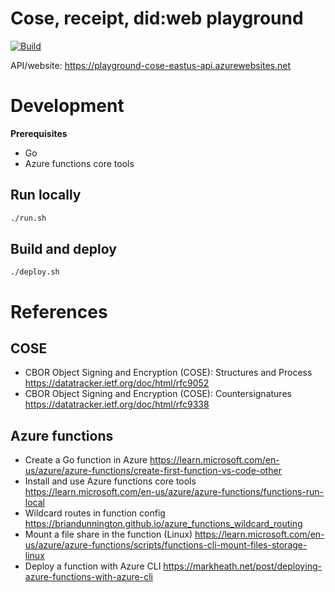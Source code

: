Cose, receipt, did:web playground
=================================

[![Build](https://github.com/ivarprudnikov/cose-and-receipt-playground/actions/workflows/build.yml/badge.svg)](https://github.com/ivarprudnikov/cose-and-receipt-playground/actions/workflows/build.yml)

API/website: https://playground-cose-eastus-api.azurewebsites.net

# Development

**Prerequisites**

* Go
* Azure functions core tools

## Run locally

```sh
./run.sh
```

## Build and deploy

```
./deploy.sh
```

# References

## COSE

- CBOR Object Signing and Encryption (COSE): Structures and Process https://datatracker.ietf.org/doc/html/rfc9052
- CBOR Object Signing and Encryption (COSE): Countersignatures https://datatracker.ietf.org/doc/html/rfc9338 

## Azure functions

- Create a Go function in Azure https://learn.microsoft.com/en-us/azure/azure-functions/create-first-function-vs-code-other
- Install and use Azure functions core tools https://learn.microsoft.com/en-us/azure/azure-functions/functions-run-local
- Wildcard routes in function config https://briandunnington.github.io/azure_functions_wildcard_routing
- Mount a file share in the function (Linux) https://learn.microsoft.com/en-us/azure/azure-functions/scripts/functions-cli-mount-files-storage-linux
- Deploy a function with Azure CLI https://markheath.net/post/deploying-azure-functions-with-azure-cli 